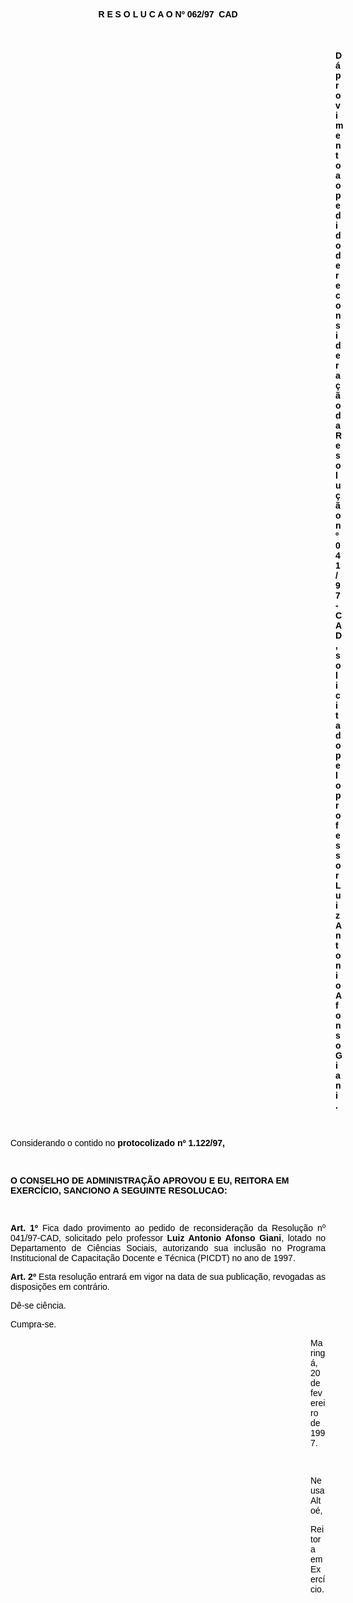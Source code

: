 <BODY TEXT="#000000">

<B><FONT FACE="Arial"><P ALIGN="CENTER">R E S O L U C A O Nº 062/97  CAD</P>
<P ALIGN="CENTER"></P>
<P ALIGN="CENTER">&nbsp;</P><DIR>
<DIR>
<DIR>
<DIR>
<DIR>
<DIR>
<DIR>
<DIR>
<DIR>
<DIR>
<DIR>
<DIR>
<DIR>

<P ALIGN="JUSTIFY">D&aacute; provimento ao pedido de reconsidera&ccedil;&atilde;o da Resolu&ccedil;&atilde;o nº 041/97-CAD, solicitado pelo professor Luiz Antonio Afonso Giani.</P>

<P>&nbsp;</P></DIR>
</DIR>
</DIR>
</DIR>
</DIR>
</DIR>
</DIR>
</DIR>
</DIR>
</DIR>
</DIR>
</DIR>
</DIR>

</B><P>Considerando o contido no <B>protocolizado nº 1.122/97,</P>

<P>&nbsp;</P>
<P>O CONSELHO DE ADMINISTRA&Ccedil;&Atilde;O APROVOU E EU, REITORA EM EXERC&Iacute;CIO, SANCIONO A SEGUINTE RESOLUCAO:</P>

<P>&nbsp;</P>
<P ALIGN="JUSTIFY">Art. 1º </B>Fica dado provimento ao pedido de reconsidera&ccedil;&atilde;o da Resolu&ccedil;&atilde;o nº 041/97-CAD, solicitado pelo professor <B>Luiz Antonio Afonso Giani</B>, lotado no Departamento de Ci&ecirc;ncias Sociais, autorizando sua inclus&atilde;o no Programa Institucional de Capacita&ccedil;&atilde;o Docente e T&eacute;cnica (PICDT) no ano de 1997.</P>
<B><P ALIGN="JUSTIFY">Art. 2º</B> Esta resolu&ccedil;&atilde;o entrar&aacute; em vigor na data de sua publica&ccedil;&atilde;o, revogadas as disposi&ccedil;&otilde;es em contr&aacute;rio. </P>
<P>D&ecirc;-se ci&ecirc;ncia.</P>
<P>Cumpra-se.</P><DIR>
<DIR>
<DIR>
<DIR>
<DIR>
<DIR>
<DIR>
<DIR>
<DIR>
<DIR>
<DIR>
<DIR>

<P>Maring&aacute;, 20 de fevereiro de 1997.</P>

<P>&nbsp;</P>
<P>Neusa Alto&eacute;,</P>
<P>Reitora em Exerc&iacute;cio.</P></DIR>
</DIR>
</DIR>
</DIR>
</DIR>
</DIR>
</DIR>
</DIR>
</DIR>
</DIR>
</DIR>
</DIR>
</FONT></BODY>
